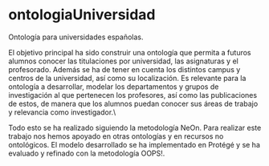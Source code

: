 # ontologiaUniversidad
Ontología para universidades españolas.

El objetivo principal ha sido construir una ontología que permita a futuros alumnos conocer las titulaciones por universidad, las asignaturas y el profesorado. Además se ha de tener en cuenta los distintos campus y centros de la universidad, así como su localización. Es relevante para la ontología a desarrollar, modelar los departamentos y grupos de investigación al que pertenecen los profesores, así como las publicaciones de estos, de manera que los alumnos puedan conocer sus áreas de trabajo y relevancia como investigador.\\

Todo esto se ha realizado siguiendo la metodología NeOn. Para realizar este trabajo nos hemos apoyado en otras ontologías y en recursos no ontológicos. El modelo desarrollado se ha implementado en Protégé y se ha evaluado y refinado con la metodología OOPS!.

